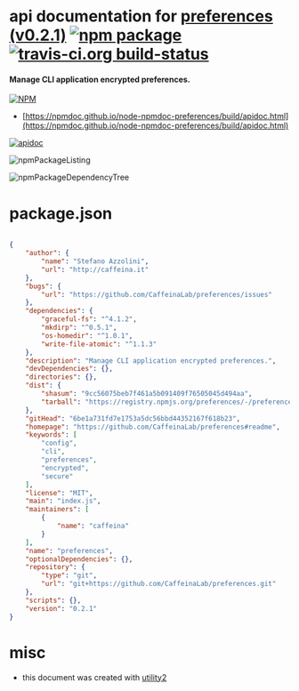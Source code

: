 # api documentation for  [preferences (v0.2.1)](https://github.com/CaffeinaLab/preferences#readme)  [![npm package](https://img.shields.io/npm/v/npmdoc-preferences.svg?style=flat-square)](https://www.npmjs.org/package/npmdoc-preferences) [![travis-ci.org build-status](https://api.travis-ci.org/npmdoc/node-npmdoc-preferences.svg)](https://travis-ci.org/npmdoc/node-npmdoc-preferences)
#### Manage CLI application encrypted preferences.

[![NPM](https://nodei.co/npm/preferences.png?downloads=true&downloadRank=true&stars=true)](https://www.npmjs.com/package/preferences)

- [https://npmdoc.github.io/node-npmdoc-preferences/build/apidoc.html](https://npmdoc.github.io/node-npmdoc-preferences/build/apidoc.html)

[![apidoc](https://npmdoc.github.io/node-npmdoc-preferences/build/screenCapture.buildCi.browser.%252Ftmp%252Fbuild%252Fapidoc.html.png)](https://npmdoc.github.io/node-npmdoc-preferences/build/apidoc.html)

![npmPackageListing](https://npmdoc.github.io/node-npmdoc-preferences/build/screenCapture.npmPackageListing.svg)

![npmPackageDependencyTree](https://npmdoc.github.io/node-npmdoc-preferences/build/screenCapture.npmPackageDependencyTree.svg)



# package.json

```json

{
    "author": {
        "name": "Stefano Azzolini",
        "url": "http://caffeina.it"
    },
    "bugs": {
        "url": "https://github.com/CaffeinaLab/preferences/issues"
    },
    "dependencies": {
        "graceful-fs": "^4.1.2",
        "mkdirp": "^0.5.1",
        "os-homedir": "^1.0.1",
        "write-file-atomic": "^1.1.3"
    },
    "description": "Manage CLI application encrypted preferences.",
    "devDependencies": {},
    "directories": {},
    "dist": {
        "shasum": "9cc56075beb7f461a5b091409f76505045d494aa",
        "tarball": "https://registry.npmjs.org/preferences/-/preferences-0.2.1.tgz"
    },
    "gitHead": "6be1a731fd7e1753a5dc56bbd44352167f618b23",
    "homepage": "https://github.com/CaffeinaLab/preferences#readme",
    "keywords": [
        "config",
        "cli",
        "preferences",
        "encrypted",
        "secure"
    ],
    "license": "MIT",
    "main": "index.js",
    "maintainers": [
        {
            "name": "caffeina"
        }
    ],
    "name": "preferences",
    "optionalDependencies": {},
    "repository": {
        "type": "git",
        "url": "git+https://github.com/CaffeinaLab/preferences.git"
    },
    "scripts": {},
    "version": "0.2.1"
}
```



# misc
- this document was created with [utility2](https://github.com/kaizhu256/node-utility2)
